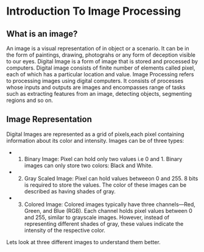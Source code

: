 # Introduction To Image Processing

## What is an image?

An image is a visual representation of in object or a scenario. It can be in the form of paintings, drawing, photograhs or any form of deception visible to our eyes. Digital Image is a form of image that is stored and processed by computers. Digital image consists of finite number of elements called pixel, each of which has a particular location and value. Image Processing refers to processing images using digital computers. It consists of processes whose inputs and outputs are images and encompasses range of tasks such as extracting features from an image, detecting objects, segmenting regions and so on.

## Image Representation

Digital Images are represented as a grid of pixels,each pixel containing information about its color and intensity. Images can be of three types:
 - 1. Binary Image: Pixel can hold only two values i.e 0 and 1. Binary images can only store two colors: Black and White.
 - 2. Gray Scaled Image: Pixel can hold values betweeon 0 and 255. 8 bits is required to store the values. The color of these images can be described as having shades of gray.
 - 3. Colored Image: Colored images typically have three channels—Red, Green, and Blue (RGB). Each channel holds pixel values between 0 and 255, similar to grayscale images. However, instead of representing different shades of gray, these values indicate the intensity of the respective color.
 
 Lets look at three different images to understand them better.
 
 
